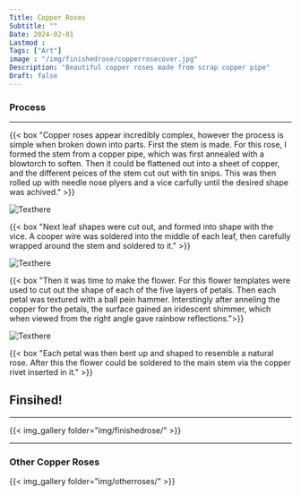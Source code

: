 ```yaml
---
Title: Copper Roses
Subtitle: ""
Date: 2024-02-01
Lastmod : 
Tags: ["Art"]
image : "/img/finishedrose/copperrosecover.jpg"
Description: "Beautiful copper roses made from scrap copper pipe"
Draft: false
---
```



### Process
---
{{< box "Copper roses appear incredibly complex, however the process is simple when broken down into parts. First the stem is made. For this rose, I formed the stem from a copper pipe, which was first annealed with a blowtorch to soften. Then it could be flattened out into a sheet of copper, and the different peices of the stem cut out with tin snips. This was then rolled up with needle nose plyers and a vice carfully until the desired shape was achived." >}}

![Texthere](/img/stem.jpg "") 

{{< box "Next leaf shapes were cut out, and formed into shape with the vice. A cooper wire was soldered into the middle of each leaf, then carefully wrapped around the stem and soldered to it." >}}

![Texthere](/img/stemleaves.jpg "") 

{{< box "Then it was time to make the flower. For this flower templates were used to cut out the shape of each of the five layers of petals. Then each petal was textured with a ball pein hammer. Interstingly after anneling the copper for the petals, the surface gained an iridescent shimmer, which when viewed from the right angle gave rainbow reflections.">}}

![Texthere](/img/roseflower.jpg "") 

{{< box "Each petal was then bent up and shaped to resemble a natural rose. After this the flower could be soldered to the main stem via the copper rivet inserted in it." >}}

## Finsihed!
---

{{< img_gallery folder="img/finishedrose/" >}}

---


### Other Copper Roses

{{< img_gallery folder="img/otherroses/" >}}
<br>